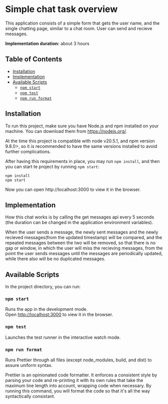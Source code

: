 # Simple chat task overview

This application consists of a simple form that gets the user name, and the single chatting page, similar to a chat room.
User can send and recieve messages.

<b>Implementation duration:</b> about 3 hours


## Table of Contents
- [Installation](#installation)
- [Implementation](#implementation)
- [Available Scripts](#available-scripts)
  - [`npm start`](#npm-start)
  - [`npm test`](#npm-test)
  - [`npm run format`](#npm-run-format)

## Installation

To run this project, make sure you have Node.js and npm installed on your machine. You can download them from https://nodejs.org/.

At the time this project is compatible with node v20.5.1, and npm version 9.8.0>, so it is recommended to have the same versions installed to avoid further complications.

After having this requirements in place, you may run `npm install`, and then you can start te project by running `npm start`:

```console
npm install
npm start
```

Now you can open http://localhost:3000 to view it in the browser.


## Implementation

How this chat works is by calling the get messages api every 5 seconds (the duration can be changed in the application environment variables).

When the user sends a message, the newly sent messages and the newly recieved messages(from the updated timestamp) will be compared, and the repeated messages between the two will be removed, so that there is no gap or window, in which the user will miss the recieving messages, from the point the user sends messages until the messages are periodically updated, while there also will be no duplicated messages.


## Available Scripts

In the project directory, you can run:

### `npm start`

Runs the app in the development mode.\
Open [http://localhost:3000](http://localhost:3000) to view it in the browser.

### `npm test`

Launches the test runner in the interactive watch mode.

### `npm run format`

Runs Prettier through all files (except node_modules, build, and dist) to assure uniform syntax.

Prettier is an opinionated code formatter. It enforces a consistent style by parsing your code and re-printing it with its own rules that take the maximum line length into account, wrapping code when necessary. By running this command, you will format the code so that it's all the way syntactically consistant.